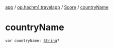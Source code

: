 [app](../../index.md) / [op.hachm1.travelapp](../index.md) / [Score](index.md) / [countryName](./country-name.md)

# countryName

`var countryName: `[`String`](https://kotlinlang.org/api/latest/jvm/stdlib/kotlin/-string/index.html)`?`